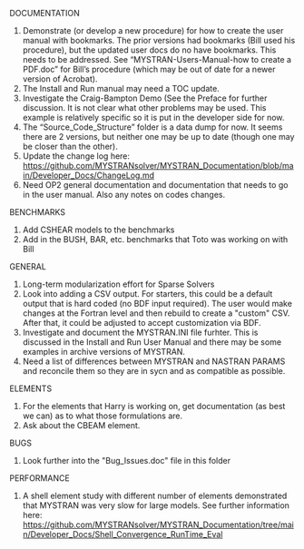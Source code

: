 DOCUMENTATION
1.	Demonstrate (or develop a new procedure) for how to create the user manual with bookmarks. The prior versions had bookmarks (Bill used his procedure), but the updated user docs do no have bookmarks. This needs to be addressed. See “MYSTRAN-Users-Manual-how to create a PDF.doc” for Bill’s procedure (which may be out of date for a newer version of Acrobat).
2.	The Install and Run manual may need a TOC update.
3.	Investigate the Craig-Bampton Demo (See the Preface for further discussion. It is not clear what other problems may be used. This example is relatively specific so it is put in the developer side for now.
4.	The “Source_Code_Structure” folder is a data dump for now. It seems there are 2 versions, but neither one may be up to date (though one may be closer than the other).
5.  Update the change log here: https://github.com/MYSTRANsolver/MYSTRAN_Documentation/blob/main/Developer_Docs/ChangeLog.md
6.  Need OP2 general documentation and documentation that needs to go in the user manual. Also any notes on codes changes.

BENCHMARKS
1.	Add CSHEAR models to the benchmarks
2.  Add in the BUSH, BAR, etc. benchmarks that Toto was working on with Bill

GENERAL 
1.  Long-term modularization effort for Sparse Solvers
2.  Look into adding a CSV output. For starters, this could be a default output that is hard coded (no BDF input required).
The user would make changes at the Fortran level and then rebuild to create a "custom" CSV. After that, it could be adjusted to accept customization via BDF.
3.  Investigate and document the MYSTRAN.INI file furhter. This is discussed in the Install and Run User Manual and there may be some examples in archive versions of MYSTRAN.
4.  Need a list of differences between MYSTRAN and NASTRAN PARAMS and reconcile them so they are in sycn and as compatible as possible.

ELEMENTS
1.  For the elements that Harry is working on, get documentation (as best we can) as to what those formulations are.
2.  Ask about the CBEAM element.

BUGS
1.  Look further into the "Bug_Issues.doc" file in this folder

PERFORMANCE
1.  A shell element study with different number of elements demonstrated that MYSTRAN was very slow for large models. See further information here:
https://github.com/MYSTRANsolver/MYSTRAN_Documentation/tree/main/Developer_Docs/Shell_Convergence_RunTime_Eval

